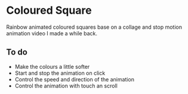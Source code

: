 # Coloured Square

Rainbow animated coloured squares base on a collage and stop motion animation video I made a while back.

## To do

- Make the colours a little softer
- Start and stop the animation on click
- Control the speed and direction of the animation
- Control the animation with touch an scroll